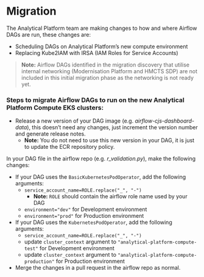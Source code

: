 # Migration

The Analytical Platform team are making changes to how and where Airflow DAGs are run, these changes are:

-   Scheduling DAGs on Analytical Platform’s new compute environment
-   Replacing Kube2IAM with IRSA (IAM Roles for Service Accounts)

>   **Note:** Airflow DAGs identified in the migration discovery that utilise internal networking (Modernisation Platform and HMCTS SDP) are not included in this initial migration phase as the networking is not ready yet.


### Steps to migrate Airflow DAGs to run on the new Analytical Platform Compute EKS clusters:

*   Release a new version of your DAG image (e.g. *airflow-cjs-dashboard-data*), this doesn’t need any changes, just increment the version number and generate release notes.  
    *  **Note:** You do not need to use this new version in your DAG, it is just to update the ECR repository policy.

In your DAG file in the airflow repo (e.g. *r_validation.py*), make the following changes:

-   If your DAG uses the `BasicKubernetesPodOperator`, add the following arguments:
    -   `service_account_name=ROLE.replace("_", "-")` 
        -   **Note:** `ROLE` should contain the airflow role name used by your DAG
    -   `environment="dev"` for Development environment 
    -   `environment="prod"` for Production environment
-   If your DAG uses the `KubernetesPodOperator`, add the following arguments:
    -   `service_account_name=ROLE.replace("_", "-")`
    -   update `cluster_context` argument to `"analytical-platform-compute-test"` for Development environment
    -   update `cluster_context` argument to `"analytical-platform-compute-production"` for Production environment
-   Merge the changes in a pull request in the airflow repo as normal.
